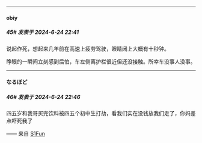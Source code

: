 ﻿
*****

####  obiy  
##### 45#       发表于 2024-6-24 22:41

说起作死，想起来几年前在高速上疲劳驾驶，眼睛闭上大概有十秒钟。

睁眼的一瞬间立刻感到后怕，车左侧离护栏很近但还没接触。所幸车没事人没事。


*****

####  なるぼど  
##### 46#       发表于 2024-6-24 22:46

四五岁和我哥买完饮料被四五个初中生打劫，看我们实在没钱放我们走了，你妈差点吓死我了

—— 来自 [S1Fun](https://s1fun.koalcat.com)

